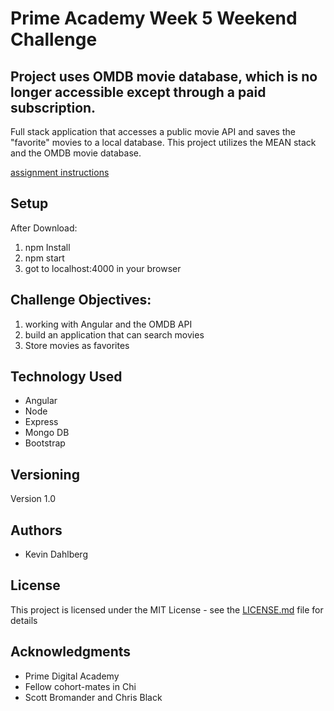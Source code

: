 # Prime Academy Week 5 Weekend Challenge

## Project uses OMDB movie database, which is no longer accessible except through a paid subscription.

Full stack application that accesses a public movie API and saves the "favorite" movies to a local database.  This project utilizes the MEAN stack and the OMDB movie database.

[assignment instructions](https://github.com/KevinDahlberg/week-5-weekend-challenge/blob/master/INSTRUCTIONS.md)

## Setup

After Download:

1. npm Install
2. npm start
3. got to localhost:4000 in your browser

## Challenge Objectives:
1. working with Angular and the OMDB API
2. build an application that can search movies
3. Store movies as favorites

## Technology Used
- Angular
- Node
- Express
- Mongo DB
- Bootstrap

## Versioning

Version 1.0

## Authors

* Kevin Dahlberg

## License

This project is licensed under the MIT License - see the [LICENSE.md](LICENSE.md) file for details

## Acknowledgments

* Prime Digital Academy
* Fellow cohort-mates in Chi
* Scott Bromander and Chris Black




